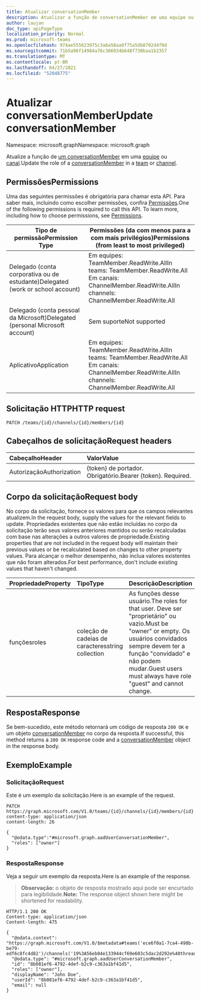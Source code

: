 ```yaml
---
title: Atualizar conversationMember
description: Atualizar a função de conversationMember em uma equipe ou canal.
author: laujan
doc_type: apiPageType
localization_priority: Normal
ms.prod: microsoft-teams
ms.openlocfilehash: 974ae555623975c3a6a58aa9f75a5db8702d4f0d
ms.sourcegitcommit: 71b5a96f14984a76c386934b648f730baa1b2357
ms.translationtype: MT
ms.contentlocale: pt-BR
ms.lasthandoff: 04/27/2021
ms.locfileid: "52048775"
---
```

# <a name="update-conversationmember"></a><span data-ttu-id="6fd0f-103">Atualizar conversationMember</span><span class="sxs-lookup"><span data-stu-id="6fd0f-103">Update conversationMember</span></span>

<span data-ttu-id="6fd0f-104">Namespace: microsoft.graph</span><span class="sxs-lookup"><span data-stu-id="6fd0f-104">Namespace: microsoft.graph</span></span>

<span data-ttu-id="6fd0f-105">Atualize a função de [um conversationMember](../resources/conversationmember.md) em uma [equipe](../resources/team.md) ou [canal](../resources/channel.md).</span><span class="sxs-lookup"><span data-stu-id="6fd0f-105">Update the role of a [conversationMember](../resources/conversationmember.md) in a [team](../resources/team.md) or [channel](../resources/channel.md).</span></span>

## <a name="permissions"></a><span data-ttu-id="6fd0f-106">Permissões</span><span class="sxs-lookup"><span data-stu-id="6fd0f-106">Permissions</span></span>

<span data-ttu-id="6fd0f-p101">Uma das seguintes permissões é obrigatória para chamar esta API. Para saber mais, incluindo como escolher permissões, confira [Permissões](/graph/permissions-reference).</span><span class="sxs-lookup"><span data-stu-id="6fd0f-p101">One of the following permissions is required to call this API. To learn more, including how to choose permissions, see [Permissions](/graph/permissions-reference).</span></span>

|<span data-ttu-id="6fd0f-109">Tipo de permissão</span><span class="sxs-lookup"><span data-stu-id="6fd0f-109">Permission Type</span></span>|<span data-ttu-id="6fd0f-110">Permissões (da com menos para a com mais privilégios)</span><span class="sxs-lookup"><span data-stu-id="6fd0f-110">Permissions (from least to most privileged)</span></span>|
|---------|-------------|
|<span data-ttu-id="6fd0f-111">Delegado (conta corporativa ou de estudante)</span><span class="sxs-lookup"><span data-stu-id="6fd0f-111">Delegated (work or school account)</span></span>| <span data-ttu-id="6fd0f-112">Em equipes: TeamMember.ReadWrite.All</span><span class="sxs-lookup"><span data-stu-id="6fd0f-112">In teams: TeamMember.ReadWrite.All</span></span><br/><span data-ttu-id="6fd0f-113">Em canais: ChannelMember.ReadWrite.All</span><span class="sxs-lookup"><span data-stu-id="6fd0f-113">In channels: ChannelMember.ReadWrite.All</span></span>  |
|<span data-ttu-id="6fd0f-114">Delegado (conta pessoal da Microsoft)</span><span class="sxs-lookup"><span data-stu-id="6fd0f-114">Delegated (personal Microsoft account)</span></span>|<span data-ttu-id="6fd0f-115">Sem suporte</span><span class="sxs-lookup"><span data-stu-id="6fd0f-115">Not supported</span></span>|
|<span data-ttu-id="6fd0f-116">Aplicativo</span><span class="sxs-lookup"><span data-stu-id="6fd0f-116">Application</span></span>| <span data-ttu-id="6fd0f-117">Em equipes: TeamMember.ReadWrite.All</span><span class="sxs-lookup"><span data-stu-id="6fd0f-117">In teams: TeamMember.ReadWrite.All</span></span><br/><span data-ttu-id="6fd0f-118">Em canais: ChannelMember.ReadWrite.All</span><span class="sxs-lookup"><span data-stu-id="6fd0f-118">In channels:  ChannelMember.ReadWrite.All</span></span> |

## <a name="http-request"></a><span data-ttu-id="6fd0f-119">Solicitação HTTP</span><span class="sxs-lookup"><span data-stu-id="6fd0f-119">HTTP request</span></span>
<!-- { "blockType": "ignored"} -->
```http
PATCH /teams/{id}/channels/{id}/members/{id}
```

## <a name="request-headers"></a><span data-ttu-id="6fd0f-120">Cabeçalhos de solicitação</span><span class="sxs-lookup"><span data-stu-id="6fd0f-120">Request headers</span></span>

| <span data-ttu-id="6fd0f-121">Cabeçalho</span><span class="sxs-lookup"><span data-stu-id="6fd0f-121">Header</span></span>       | <span data-ttu-id="6fd0f-122">Valor</span><span class="sxs-lookup"><span data-stu-id="6fd0f-122">Value</span></span> |
|:---------------|:--------|
| <span data-ttu-id="6fd0f-123">Autorização</span><span class="sxs-lookup"><span data-stu-id="6fd0f-123">Authorization</span></span>  | <span data-ttu-id="6fd0f-p102">{token} de portador. Obrigatório.</span><span class="sxs-lookup"><span data-stu-id="6fd0f-p102">Bearer {token}. Required.</span></span>  |

## <a name="request-body"></a><span data-ttu-id="6fd0f-126">Corpo da solicitação</span><span class="sxs-lookup"><span data-stu-id="6fd0f-126">Request body</span></span>

<span data-ttu-id="6fd0f-127">No corpo da solicitação, fornece os valores para que os campos relevantes atualizem.</span><span class="sxs-lookup"><span data-stu-id="6fd0f-127">In the request body, supply the values for the relevant fields to update.</span></span> <span data-ttu-id="6fd0f-128">Propriedades existentes que não estão incluídas no corpo da solicitação terão seus valores anteriores mantidos ou serão recalculadas com base nas alterações a outros valores de propriedade.</span><span class="sxs-lookup"><span data-stu-id="6fd0f-128">Existing properties that are not included in the request body will maintain their previous values or be recalculated based on changes to other property values.</span></span> <span data-ttu-id="6fd0f-129">Para alcançar o melhor desempenho, não inclua valores existentes que não foram alterados.</span><span class="sxs-lookup"><span data-stu-id="6fd0f-129">For best performance, don't include existing values that haven't changed.</span></span>

| <span data-ttu-id="6fd0f-130">Propriedade</span><span class="sxs-lookup"><span data-stu-id="6fd0f-130">Property</span></span>   | <span data-ttu-id="6fd0f-131">Tipo</span><span class="sxs-lookup"><span data-stu-id="6fd0f-131">Type</span></span> |<span data-ttu-id="6fd0f-132">Descrição</span><span class="sxs-lookup"><span data-stu-id="6fd0f-132">Description</span></span>|
|:---------------|:--------|:----------|
|<span data-ttu-id="6fd0f-133">funções</span><span class="sxs-lookup"><span data-stu-id="6fd0f-133">roles</span></span>|<span data-ttu-id="6fd0f-134">coleção de cadeias de caracteres</span><span class="sxs-lookup"><span data-stu-id="6fd0f-134">string collection</span></span>|<span data-ttu-id="6fd0f-135">As funções desse usuário.</span><span class="sxs-lookup"><span data-stu-id="6fd0f-135">The roles for that user.</span></span> <span data-ttu-id="6fd0f-136">Deve ser "proprietário" ou vazio.</span><span class="sxs-lookup"><span data-stu-id="6fd0f-136">Must be "owner" or empty.</span></span> <span data-ttu-id="6fd0f-137">Os usuários convidados sempre devem ter a função "convidado" e não podem mudar.</span><span class="sxs-lookup"><span data-stu-id="6fd0f-137">Guest users must always have role "guest" and cannot change.</span></span> |

## <a name="response"></a><span data-ttu-id="6fd0f-138">Resposta</span><span class="sxs-lookup"><span data-stu-id="6fd0f-138">Response</span></span>

<span data-ttu-id="6fd0f-139">Se bem-sucedido, este método retornará um código de resposta `200 OK` e um objeto [conversationMember](../resources/conversationmember.md) no corpo da resposta.</span><span class="sxs-lookup"><span data-stu-id="6fd0f-139">If successful, this method returns a `200 OK` response code and a [conversationMember](../resources/conversationmember.md) object in the response body.</span></span>

## <a name="example"></a><span data-ttu-id="6fd0f-140">Exemplo</span><span class="sxs-lookup"><span data-stu-id="6fd0f-140">Example</span></span>

### <a name="request"></a><span data-ttu-id="6fd0f-141">Solicitação</span><span class="sxs-lookup"><span data-stu-id="6fd0f-141">Request</span></span>

<span data-ttu-id="6fd0f-142">Este é um exemplo da solicitação.</span><span class="sxs-lookup"><span data-stu-id="6fd0f-142">Here is an example of the request.</span></span>

<!-- {
  "blockType": "request",
  "name": "update_conversation_member"
} -->
```http
PATCH https://graph.microsoft.com/V1.0/teams/{id}/channels/{id}/members/{id}
content-type: application/json
content-length: 26

{
  "@odata.type":"#microsoft.graph.aadUserConversationMember",
  "roles": ["owner"]
}
```

### <a name="response"></a><span data-ttu-id="6fd0f-143">Resposta</span><span class="sxs-lookup"><span data-stu-id="6fd0f-143">Response</span></span>

<span data-ttu-id="6fd0f-144">Veja a seguir um exemplo da resposta.</span><span class="sxs-lookup"><span data-stu-id="6fd0f-144">Here is an example of the response.</span></span>

><span data-ttu-id="6fd0f-145">**Observação:** o objeto de resposta mostrado aqui pode ser encurtado para legibilidade.</span><span class="sxs-lookup"><span data-stu-id="6fd0f-145">**Note:** The response object shown here might be shortened for readability.</span></span>
<!-- {
  "blockType": "response",
  "truncated": true,
  "@odata.type": "microsoft.graph.conversationMember"
} -->
```http
HTTP/1.1 200 OK
Content-type: application/json
Content-length: 475

{
  "@odata.context": "https://graph.microsoft.com/V1.0/$metadata#teams('ece6f0a1-7ca4-498b-be79-edf6c8fc4d82')/channels('19%3A56eb04e133944cf69e603c5dac2d292e%40thread.skype')/members/microsoft.graph.aadUserConversationMember/$entity",
  "@odata.type": "#microsoft.graph.aadUserConversationMember",
  "id": "8b081ef6-4792-4def-b2c9-c363a1bf41d5",
  "roles": ["owner"],
  "displayName": "John Doe",
  "userId": "8b081ef6-4792-4def-b2c9-c363a1bf41d5",
  "email": null
}
```

